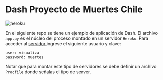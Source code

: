 # Dash Proyecto de Muertes Chile

![heroku](https://alejandrojs.files.wordpress.com/2017/07/heroku-og-cad174838a49b266550809e29026ec9bc18e056dae8f9cf523ea4237379691f9.png)

En el siguiente repo se tiene un ejemplo de aplicación de Dash. El archivo `app.py` es el núcleo del proceso montado en un servidor `Heroku`. Para acceder al [servidor ](https://proyecto-visualiza.herokuapp.com/) ingrese el siguiente usuario y clave:

```
user: visualiza
password: muertes
```



Notar que para montar este tipo de servidores se debe definir un archivo `Procfile` donde señalas el tipo de server. 